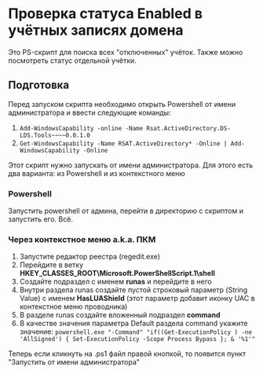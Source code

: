 # Проверка статуса Enabled в учётных записях домена
Это PS-скрипт для поиска всех "отключенных" учёток. Также можно посмотреть статус отдельной учётки.

## Подготовка
Перед запуском скрипта необходимо открыть Powershell от имени администратора и ввести следующие команды:
1. `Add-WindowsCapability -online -Name Rsat.ActiveDirectory.DS-LDS.Tools~~~~0.0.1.0`
2. `Get-WindowsCapability -Name RSAT.ActiveDirectory* -Online | Add-WindowsCapability -Online`

Этот скрипт нужно запускать от имени администратора. Для этого есть два варианта: из Powershell и из контекстного меню
### Powershell
Запустить powershell от админа, перейти в директорию с скриптом и запустить его. Всё.
### Через контекстное меню a.k.a. ПКМ
1. Запустите редактор реестра (regedit.exe)
2. Перейдите в ветку **HKEY_CLASSES_ROOT\Microsoft.PowerShellScript.1\shell**
3. Создайте подраздел с именем **runas** и перейдите в него
4. Внутри раздела runas создайте пустой строковый параметр (String Value) с именем **HasLUAShield** (этот параметр добавит иконку UAC в контекстное меню проводника)
5. В разделе runas создайте вложенный подраздел **command**
6. В качестве значения параметра Default раздела command укажите значение: `powershell.exe "-Command" "if((Get-ExecutionPolicy ) -ne 'AllSigned') { Set-ExecutionPolicy -Scope Process Bypass }; & '%1'"`

Теперь если кликнуть на .ps1 файл правой кнопкой, то появится пункт "Запустить от имени администратора"
